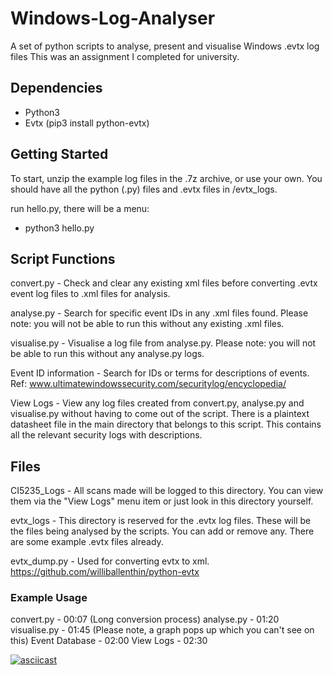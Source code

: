 # Windows-Log-Analyser

A set of python scripts to analyse, present and visualise Windows .evtx log files
This was an assignment I completed for university. 

## Dependencies

 - Python3
 - Evtx (pip3 install python-evtx)

## Getting Started

To start, unzip the example log files in the .7z archive, or use your own.
You should have all the python (.py) files and .evtx files in /evtx_logs.

run hello.py, there will be a menu:

- python3 hello.py

## Script Functions

convert.py - Check and clear any existing xml files before converting .evtx event log files to .xml files for analysis.

analyse.py - Search for specific event IDs in any .xml files found. Please note: you will not be able to run this without any existing .xml files.

visualise.py - Visualise a log file from analyse.py. Please note: you will not be able to run this without any analyse.py logs.

Event ID information - Search for IDs or terms for descriptions of events. 
Ref: www.ultimatewindowssecurity.com/securitylog/encyclopedia/

View Logs - View any log files created from convert.py, analyse.py and visualise.py without having to come out of the script. There is a plaintext datasheet file in the main directory that belongs to this script. This contains all the relevant security logs with descriptions.

## Files

CI5235_Logs - All scans made will be logged to this directory. You can view them via the "View Logs" menu item or just look in this directory yourself.

evtx_logs - This directory is reserved for the .evtx log files. These will be the files being analysed by the scripts. You can add or remove any. There are some example .evtx files already.

evtx_dump.py - Used for converting evtx to xml. https://github.com/williballenthin/python-evtx

### Example Usage

convert.py - 00:07 (Long conversion process)
analyse.py - 01:20
visualise.py - 01:45 (Please note, a graph pops up which you can't see on this)
Event Database - 02:00
View Logs - 02:30

[![asciicast](https://asciinema.org/a/T0oJKJXoH3rVheQQGy7fFqe4P.svg)](https://asciinema.org/a/T0oJKJXoH3rVheQQGy7fFqe4P)

